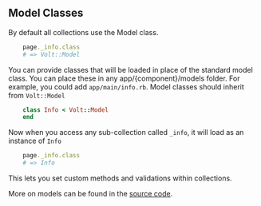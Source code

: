 ## Model Classes

By default all collections use the Model class.

```ruby
    page._info.class
    # => Volt::Model
```

You can provide classes that will be loaded in place of the standard model class.  You can place these in any app/{component}/models folder.  For example, you could add ```app/main/info.rb```.  Model classes should inherit from ```Volt::Model```

```ruby
    class Info < Volt::Model
    end
```

Now when you access any sub-collection called ```_info```, it will load as an instance of ```Info```

```ruby
    page._info.class
    # => Info
```

This lets you set custom methods and validations within collections.

More on models can be found in the [source code](http://www.github.com/voltrb/volt/tree/master/lib/volt/models/).
